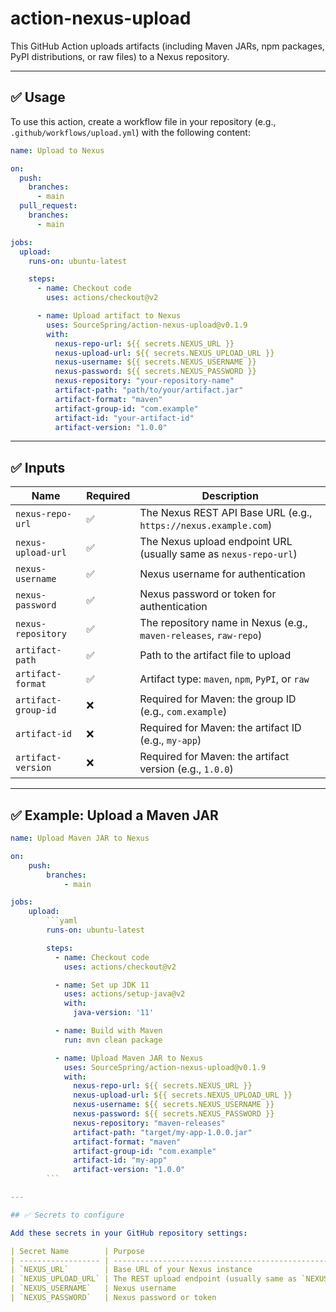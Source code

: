 # action-nexus-upload

This GitHub Action uploads artifacts (including Maven JARs, npm packages, PyPI
distributions, or raw files) to a Nexus repository.

---

## ✅ Usage

To use this action, create a workflow file in your repository (e.g.,
`.github/workflows/upload.yml`) with the following content:

```yaml
name: Upload to Nexus

on:
  push:
    branches:
      - main
  pull_request:
    branches:
      - main

jobs:
  upload:
    runs-on: ubuntu-latest

    steps:
      - name: Checkout code
        uses: actions/checkout@v2

      - name: Upload artifact to Nexus
        uses: SourceSpring/action-nexus-upload@v0.1.9
        with:
          nexus-repo-url: ${{ secrets.NEXUS_URL }}
          nexus-upload-url: ${{ secrets.NEXUS_UPLOAD_URL }}
          nexus-username: ${{ secrets.NEXUS_USERNAME }}
          nexus-password: ${{ secrets.NEXUS_PASSWORD }}
          nexus-repository: "your-repository-name"
          artifact-path: "path/to/your/artifact.jar"
          artifact-format: "maven"
          artifact-group-id: "com.example"
          artifact-id: "your-artifact-id"
          artifact-version: "1.0.0"
```

---

## ✅ Inputs

| Name                | Required | Description                                                       |
| ------------------- | -------- | ----------------------------------------------------------------- |
| `nexus-repo-url`    | ✅       | The Nexus REST API Base URL (e.g., `https://nexus.example.com`)   |
| `nexus-upload-url`  | ✅       | The Nexus upload endpoint URL (usually same as `nexus-repo-url`)  |
| `nexus-username`    | ✅       | Nexus username for authentication                                 |
| `nexus-password`    | ✅       | Nexus password or token for authentication                        |
| `nexus-repository`  | ✅       | The repository name in Nexus (e.g., `maven-releases`, `raw-repo`) |
| `artifact-path`     | ✅       | Path to the artifact file to upload                               |
| `artifact-format`   | ✅       | Artifact type: `maven`, `npm`, `PyPI`, or `raw`                   |
| `artifact-group-id` | ❌       | Required for Maven: the group ID (e.g., `com.example`)            |
| `artifact-id`       | ❌       | Required for Maven: the artifact ID (e.g., `my-app`)              |
| `artifact-version`  | ❌       | Required for Maven: the artifact version (e.g., `1.0.0`)          |

---

## ✅ Example: Upload a Maven JAR

````yaml
name: Upload Maven JAR to Nexus

on:
    push:
        branches:
            - main

jobs:
    upload:
        ```yaml
        runs-on: ubuntu-latest

        steps:
          - name: Checkout code
            uses: actions/checkout@v2

          - name: Set up JDK 11
            uses: actions/setup-java@v2
            with:
              java-version: '11'

          - name: Build with Maven
            run: mvn clean package

          - name: Upload Maven JAR to Nexus
            uses: SourceSpring/action-nexus-upload@v0.1.9
            with:
              nexus-repo-url: ${{ secrets.NEXUS_URL }}
              nexus-upload-url: ${{ secrets.NEXUS_UPLOAD_URL }}
              nexus-username: ${{ secrets.NEXUS_USERNAME }}
              nexus-password: ${{ secrets.NEXUS_PASSWORD }}
              nexus-repository: "maven-releases"
              artifact-path: "target/my-app-1.0.0.jar"
              artifact-format: "maven"
              artifact-group-id: "com.example"
              artifact-id: "my-app"
              artifact-version: "1.0.0"
        ```

---

## ✅ Secrets to configure

Add these secrets in your GitHub repository settings:

| Secret Name        | Purpose                                                |
| ------------------ | ------------------------------------------------------ |
| `NEXUS_URL`        | Base URL of your Nexus instance                        |
| `NEXUS_UPLOAD_URL` | The REST upload endpoint (usually same as `NEXUS_URL`) |
| `NEXUS_USERNAME`   | Nexus username                                         |
| `NEXUS_PASSWORD`   | Nexus password or token                                |

````
